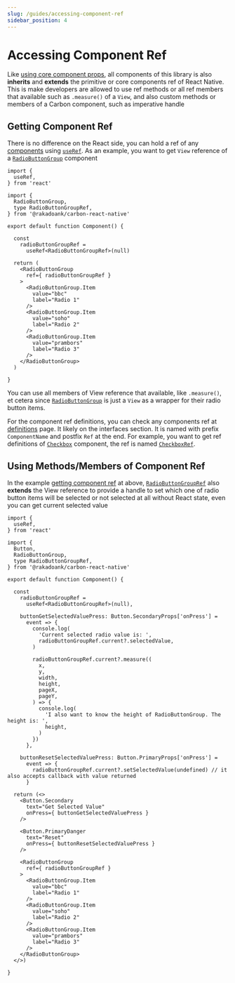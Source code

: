 ```yaml
---
slug: /guides/accessing-component-ref
sidebar_position: 4
---
```


# Accessing Component Ref

Like [using core component props](./using-core-component-props.md), all components of this library is also **inherits** and **extends** the primitive or core components ref of React Native. This is make developers are allowed to use ref methods or all ref members that available such as `.measure()` of a `View`, and also custom methods or members of a Carbon component, such as imperative handle

## Getting Component Ref

There is no difference on the React side, you can hold a ref of any [components](../components/index.md) using [`useRef`](https://react.dev/reference/react/useRef). As an example, you want to get `View` reference of a [`RadioButtonGroup`](../components/radio-button-group/index.md) component

```tsx
import {
  useRef,
} from 'react'

import {
  RadioButtonGroup,
  type RadioButtonGroupRef,
} from '@rakadoank/carbon-react-native'

export default function Component() {

  const
    radioButtonGroupRef =
      useRef<RadioButtonGroupRef>(null)

  return (
    <RadioButtonGroup
      ref={ radioButtonGroupRef }
    >
      <RadioButtonGroup.Item
        value="bbc"
        label="Radio 1"
      />
      <RadioButtonGroup.Item
        value="soho"
        label="Radio 2"
      />
      <RadioButtonGroup.Item
        value="prambors"
        label="Radio 3"
      />
    </RadioButtonGroup>
  )

}
```

You can use all members of View reference that available, like `.measure()`, et cetera since [`RadioButtonGroup`](../definitions/functions/RadioButtonGroup.md) is just a `View` as a wrapper for their radio button items.

For the component ref definitions, you can check any components ref at [definitions](../definitions/index.md) page. It likely on the interfaces section. It is named with prefix `ComponentName` and postfix `Ref` at the end. For example, you want to get ref definitions of [`Checkbox`](../definitions/functions/Checkbox.md) component, the ref is named [`CheckboxRef`](../definitions/interfaces/CheckboxRef.md).

## Using Methods/Members of Component Ref

In the example [getting component ref](#getting-component-ref) at above, [`RadioButtonGroupRef`](../definitions/interfaces/RadioButtonGroupRef.md) also **extends** the View reference to provide a handle to set which one of radio button items will be selected or not selected at all without React state, even you can get current selected value

```tsx
import {
  useRef,
} from 'react'

import {
  Button,
  RadioButtonGroup,
  type RadioButtonGroupRef,
} from '@rakadoank/carbon-react-native'

export default function Component() {

  const
    radioButtonGroupRef =
      useRef<RadioButtonGroupRef>(null),

    buttonGetSelectedValuePress: Button.SecondaryProps['onPress'] =
      event => {
        console.log(
          'Current selected radio value is: ',
          radioButtonGroupRef.current?.selectedValue,
        )

        radioButtonGroupRef.current?.measure((
          x,
          y,
          width,
          height,
          pageX,
          pageY,
        ) => {
          console.log(
            'I also want to know the height of RadioButtonGroup. The height is: ',
            height,
          )
        })
      },

    buttonResetSelectedValuePress: Button.PrimaryProps['onPress'] =
      event => {
        radioButtonGroupRef.current?.setSelectedValue(undefined) // it also accepts callback with value returned
      }

  return (<>
    <Button.Secondary
      text="Get Selected Value"
      onPress={ buttonGetSelectedValuePress }
    />

    <Button.PrimaryDanger
      text="Reset"
      onPress={ buttonResetSelectedValuePress }
    />

    <RadioButtonGroup
      ref={ radioButtonGroupRef }
    >
      <RadioButtonGroup.Item
        value="bbc"
        label="Radio 1"
      />
      <RadioButtonGroup.Item
        value="soho"
        label="Radio 2"
      />
      <RadioButtonGroup.Item
        value="prambors"
        label="Radio 3"
      />
    </RadioButtonGroup>
  </>)

}
```